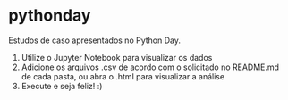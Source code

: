 # pythonday
Estudos de caso apresentados no Python Day.

1. Utilize o Jupyter Notebook para visualizar os dados
2. Adicione os arquivos .csv de acordo com o solicitado no README.md de cada pasta, ou abra o .html para visualizar a análise
3. Execute e seja feliz! :)
